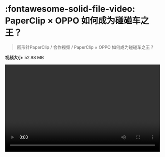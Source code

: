 # :fontawesome-solid-file-video: PaperClip × OPPO 如何成为碰碰车之王？

> 回形针PaperClip / 合作视频 / PaperClip × OPPO 如何成为碰碰车之王？

**视频大小**: 52.98 MB

<video id="V-2a05613ae1dad8cd4a0c9afbbabc0cac" width="512" height="288" preload="none" playsinline webkit-playsinline></video>